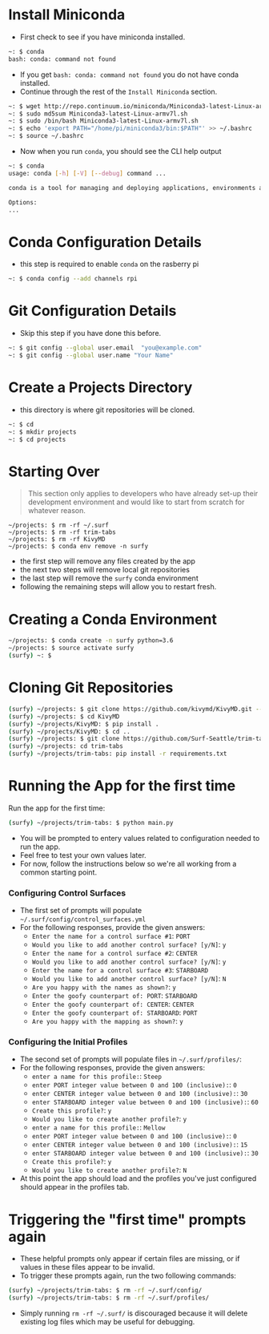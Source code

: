# Install Miniconda

* First check to see if you have miniconda installed.

```bash
~: $ conda
bash: conda: command not found
```

* If you get `bash: conda: command not found` you do not have conda installed.
* Continue through the rest of the `Install Miniconda` section.

```bash
~: $ wget http://repo.continuum.io/miniconda/Miniconda3-latest-Linux-armv7l.sh
~: $ sudo md5sum Miniconda3-latest-Linux-armv7l.sh
~: $ sudo /bin/bash Miniconda3-latest-Linux-armv7l.sh
~: $ echo 'export PATH="/home/pi/miniconda3/bin:$PATH"' >> ~/.bashrc
~: $ source ~/.bashrc
```
 * Now when you run `conda`, you should see the CLI help output
 
```bash
~: $ conda
usage: conda [-h] [-V] [--debug] command ...

conda is a tool for managing and deploying applications, environments and packages.

Options:
...
```

# Conda Configuration Details

* this step is required to enable `conda` on the rasberry pi

```bash
~: $ conda config --add channels rpi
```

# Git Configuration Details

* Skip this step if you have done this before.

```bash
~: $ git config --global user.email  "you@example.com"
~: $ git config --global user.name "Your Name"
```

# Create a Projects Directory

* this directory is where git repositories will be cloned.

```bash
~: $ cd
~: $ mkdir projects
~: $ cd projects
```

# Starting Over

> This section only applies to developers who have already set-up
> their development environment and would like to start from scratch
> for whatever reason.

```
~/projects: $ rm -rf ~/.surf
~/projects: $ rm -rf trim-tabs
~/projects: $ rm -rf KivyMD
~/projects: $ conda env remove -n surfy
```
* the first step will remove any files created by the app
* the next two steps will remove local git repositories
* the last step will remove the `surfy` conda environment
* following the remaining steps will allow you to restart fresh.

# Creating a Conda Environment

```bash
~/projects: $ conda create -n surfy python=3.6
~/projects: $ source activate surfy
(surfy) ~: $
```

# Cloning Git Repositories

```bash
(surfy) ~/projects: $ git clone https://github.com/kivymd/KivyMD.git --depth 1
(surfy) ~/projects: $ cd KivyMD
(surfy) ~/projects/KivyMD: $ pip install .
(surfy) ~/projects/KivyMD: $ cd ..
(surfy) ~/projects: $ git clone https://github.com/Surf-Seattle/trim-tabs.git
(surfy) ~/projects: cd trim-tabs
(surfy) ~/projects/trim-tabs: pip install -r requirements.txt
```

# Running the App for the first time

Run the app for the first time:

```bash
(surfy) ~/projects/trim-tabs: $ python main.py
```

* You will be prompted to entery values related to configuration needed to run the app.
* Feel free to test your own values later.
* For now, follow the instructions below so we're all working from a common starting point.

### Configuring Control Surfaces

* The first set of prompts will populate `~/.surf/config/control_surfaces.yml` 
* For the following responses, provide the given answers:
  * `Enter the name for a control surface #1`: `PORT`
  * `Would you like to add another control surface? [y/N]`: `y`
  * `Enter the name for a control surface #2`: `CENTER`
  * `Would you like to add another control surface? [y/N]`: `y`
  * `Enter the name for a control surface #3`: `STARBOARD`
  * `Would you like to add another control surface? [y/N]`: `N`
  * `Are you happy with the names as shown?`: `y`
  * `Enter the goofy counterpart of: PORT`: `STARBOARD`
  * `Enter the goofy counterpart of: CENTER`: `CENTER`
  * `Enter the goofy counterpart of: STARBOARD`: `PORT`
  * `Are you happy with the mapping as shown?`: `y`

### Configuring the Initial Profiles

* The second set of prompts will populate files in `~/.surf/profiles/`:
* For the following responses, provide the given answers:
  * `enter a name for this profile:`: `Steep`
  * `enter PORT integer value between 0 and 100 (inclusive):`: `0`
  * `enter CENTER integer value between 0 and 100 (inclusive):`: `30`
  * `enter STARBOARD integer value between 0 and 100 (inclusive):`: `60`
  * `Create this profile?`: `y`
  * `Would you like to create another profile?`: `y`
  * `enter a name for this profile:`: `Mellow`
  * `enter PORT integer value between 0 and 100 (inclusive):`: `0`
  * `enter CENTER integer value between 0 and 100 (inclusive):`: `15`
  * `enter STARBOARD integer value between 0 and 100 (inclusive):`: `30`
  * `Create this profile?`: `y`
  * `Would you like to create another profile?`: `N`
* At this point the app should load and the profiles you've just configured
  should appear in the profiles tab.


# Triggering the "first time" prompts again

* These helpful prompts only appear if certain files are missing, 
  or if values in these files appear to be invalid.
* To trigger these prompts again, run the two following commands:

```bash
(surfy) ~/projects/trim-tabs: $ rm -rf ~/.surf/config/
(surfy) ~/projects/trim-tabs: $ rm -rf ~/.surf/profiles/
```

* Simply running `rm -rf ~/.surf/` is discouraged because it will
  delete existing log files which may be useful for debugging.

